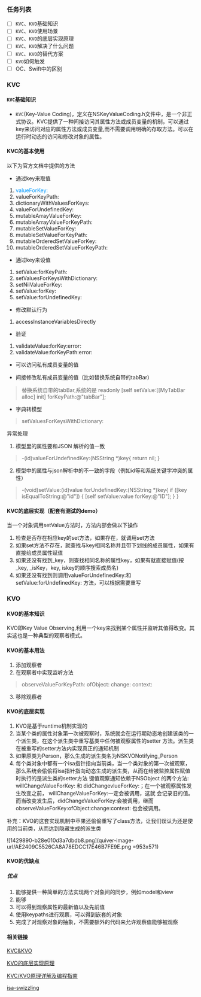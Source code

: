 ### 任务列表
- [ ] `KVC`、`KVO`基础知识
- [ ] `KVC`、`KVO`使用场景
- [ ] `KVC`、`KVO`的底层实现原理
- [ ] `KVC`、`KVO`解决了什么问题
- [ ] `KVC`、`KVO`的替代方案
- [ ] `KVO`如何触发
- [ ] OC、Swift中的区别
 
### KVC
#### `KVC`基础知识 
- `KVC`(Key-Value Coding)，定义在NSKeyValueCoding.h文件中，是一个非正式协议。KVC提供了一种间接访问其属性方法或成员变量的机制，可以通过key来访问对应的属性方法或成员变量,而不需要调用明确的存取方法。可以在运行时动态的访问和修改对象的属性。

#### KVC的基本使用
以下为官方文档中提供的方法
- 通过key来取值
1. <font color=#0099ff >valueForKey:</font>
2. valueForKeyPath:
3. dictionaryWithValuesForKeys:
4. valueForUndefinedKey:
5. mutableArrayValueForKey:
6. mutableArrayValueForKeyPath:
7. mutableSetValueForKey:
8. mutableSetValueForKeyPath:
9. mutableOrderedSetValueForKey:
10. mutableOrderedSetValueForKeyPath:

- 通过key来设值
1. setValue:forKeyPath:
2. setValuesForKeysWithDictionary:
3. setNilValueForKey:
4. setValue:forKey:
5. setValue:forUndefinedKey:

- 修改默认行为
1. accessInstanceVariablesDirectly

- 验证
1. validateValue:forKey:error:
2. validateValue:forKeyPath:error:


- 可以访问私有成员变量的值

- 间接修改私有成员变量的值（比如替换系统自带的tabBar）
> 替换系统自带的tabBar,系统的是 readonly
[self setValue:[[MyTabBar alloc] init] forKeyPath:@"tabBar"];
- 字典转模型

> setValuesForKeysWithDictionary:

异常处理
1. 模型里的属性要和JSON 解析的值一致

> -(id)valueForUndefinedKey:(NSString *)key{
    return nil;
}


2. 模型中的属性与json解析中的不一致的字段（例如id等和系统关键字冲突的属性）

> -(void)setValue:(id)value forUndefinedKey:(NSString *)key{ 
if ([key isEqualToString:@"id"]) {
    [self setValue:value forKey:@"ID"]; 
  }
}

#### KVC的底层实现（配套有测试的demo）
当一个对象调用setValue方法时，方法内部会做以下操作
1. 检查是否存在相应key的set方法，如果存在，就调用set方法
2. 如果set方法不存在，就查找与key相同名称并且带下划线的成员属性，如果有直接给成员属性赋值
3. 如果还没有找到_key，则查找相同名称的属性key，如果有就直接赋值(按 _key, _isKey，key, iskey的顺序搜索成员名)
4. 如果还没有找到则调用valueForUndefinedKey:和setValue:forUndefinedKey: 方法，可以根据需要重写


### KVO
#### KVO的基本知识
KVO即Key Value Observing,利用一个key来找到某个属性并监听其值得改变。其实这也是一种典型的观察者模式。
#### KVO的基本用法
1. 添加观察者
2. 在观察者中实现监听方法

> observeValueForKeyPath: ofObject: change: context:

3. 移除观察者

#### KVO的底层实现
1. KVO是基于runtime机制实现的
2. 当某个类的属性对象第一次被观察时，系统就会在运行期动态地创建该类的一个派生类，在这个派生类中重写基类中任何被观察属性的setter 方法。派生类在被重写的setter方法内实现真正的通知机制
3. 如果原类为Person，那么生成的派生类名为NSKVONotifying_Person
4. 每个类对象中都有一个isa指针指向当前类，当一个类对象的第一次被观察，那么系统会偷偷将isa指针指向动态生成的派生类，从而在给被监控属性赋值时执行的是派生类的setter方法
键值观察通知依赖于NSObject 的两个方法: willChangeValueForKey: 和 didChangevlueForKey:；在一个被观察属性发生改变之前， willChangeValueForKey:一定会被调用，这就 会记录旧的值。而当改变发生后，didChangeValueForKey:会被调用，继而 observeValueForKey:ofObject:change:context: 也会被调用。

补充：KVO的这套实现机制中苹果还偷偷重写了class方法，让我们误认为还是使用的当前类，从而达到隐藏生成的派生类

![1429890-b28e010d3a7dbdb8.png](quiver-image-url/AE2409C5526CA8A78EDCC17E46B7FE9E.png =953x571)



#### KVO的优缺点
##### 优点
1. 能够提供一种简单的方法实现两个对象间的同步，例如model和view
2. 能够
3. 可以得到观察属性的最新值以及先前值
4. 使用keypaths进行观察，可以得到嵌套的对象
5. 完成了对观察对象的抽象，不需要额外的代码来允许观察值能够被观察

#### 相关链接
[KVC&KVO](https://www.jianshu.com/p/f1393d10109d)

[KVO的底层实现原理](https://www.jianshu.com/p/829864680648)

[KVC/KVO原理详解及编程指南](https://blog.csdn.net/iunion/article/details/46890809)

[isa-swizzling](http://www.pluto-y.com/isa-swizzling-and-runtime/)


